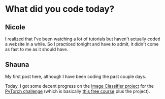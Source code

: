 # What did you code today?

## Nicole

I realized that I've been watching a lot of tutorials but haven't actually coded a website in a while. So I practiced tonight and have to admit, it didn't come as fast to me as it should have. 

## Shauna ##

My first post here, although I have been coding the past couple days.

Today, I got some decent progress on the [Image Classifier project](https://github.com/udacity/pytorch_challenge) for the [PyTorch challenge](https://www.udacity.com/facebook-pytorch-scholarship) (which is basically [this free course](https://www.udacity.com/course/deep-learning-pytorch--ud188) plus the project).